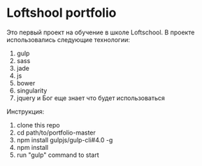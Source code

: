 # Loftshool portfolio

Это первый проект на обучение в школе Loftschool. В проекте использовались следующие технологии: 
1. gulp
2. sass
3. jade
4. js
5. bower
6. singularity
7. jquery
и Бог еще знает что будет использоваться


Инструкция:

1. clone this repo
2. cd path/to/portfolio-master
3. npm install gulpjs/gulp-cli#4.0 -g 
4. npm install 
5. run "gulp" command to start 
